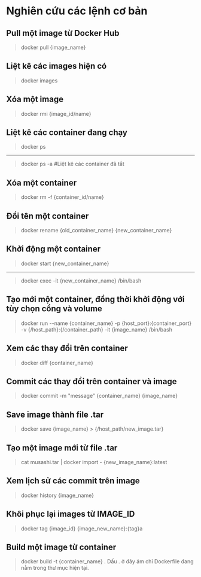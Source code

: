 # Nghiên cứu các lệnh cơ bản

## Pull một image từ Docker Hub
> docker pull {image_name}
## Liệt kê các images hiện có
> docker images
## Xóa một image
> docker rmi {image_id/name}
## Liệt kê các container đang chạy
> docker ps
---
> docker ps -a #Liệt kê các container đã tắt
## Xóa một container
> docker rm -f {container_id/name}
## Đổi tên một container
> docker rename {old_container_name} {new_container_name}
## Khởi động một container
> docker start {new_container_name}
---
> docker exec -it {new_container_name} /bin/bash
## Tạo mới một container, đồng thời khởi động với tùy chọn cổng và volume
> docker run --name {container_name} -p {host_port}:{container_port} -v {/host_path}:{/container_path} -it {image_name} /bin/bash
## Xem các thay đổi trên container
> docker diff {container_name}
## Commit các thay đổi trên container và image
> docker commit -m "message" {container_name} {image_name}
## Save image thành file .tar
> docker save {image_name} > {/host_path/new_image.tar}
## Tạo một image mới từ file .tar
> cat musashi.tar | docker import - {new_image_name}:latest
## Xem lịch sử các commit trên image
> docker history {image_name}
## Khôi phục lại images từ IMAGE_ID
> docker tag {image_id} {image_new_name}:{tag}a
## Build một image từ container
> docker build -t {container_name} .
Dấu . ở đây ám chỉ Dockerfile đang nằm trong thư mục hiện tại.
